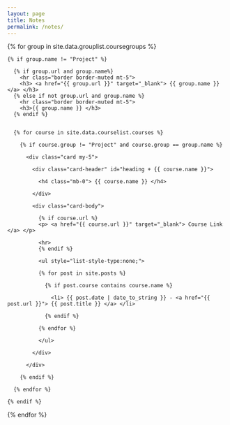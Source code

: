 ```yaml
---
layout: page
title: Notes
permalink: /notes/
---
```


<div>

  {% for group in site.data.grouplist.coursegroups %}

    {% if group.name != "Project" %}

      {% if group.url and group.name%}
        <hr class="border border-muted mt-5">
        <h3> <a href="{{ group.url }}" target="_blank"> {{ group.name }} </a> </h3>
      {% else if not group.url and group.name %}
        <hr class="border border-muted mt-5">
        <h3>{{ group.name }} </h3>
      {% endif %}


      {% for course in site.data.courselist.courses %}

        {% if course.group != "Project" and course.group == group.name %}

          <div class="card my-5">

            <div class="card-header" id="heading + {{ course.name }}">

              <h4 class="mb-0"> {{ course.name }} </h4>

            </div>

            <div class="card-body">

              {% if course.url %}
              <p> <a href="{{ course.url }}" target="_blank"> Course Link </a> </p>

              <hr>
              {% endif %}

              <ul style="list-style-type:none;">
              
              {% for post in site.posts %}
              
                {% if post.course contains course.name %}

                  <li> {{ post.date | date_to_string }} - <a href="{{ post.url }}"> {{ post.title }} </a> </li>

                {% endif %}
              
              {% endfor %}

              </ul>

            </div>

          </div>

        {% endif %}

      {% endfor %}

    {% endif %}

  {% endfor %}

</div>

